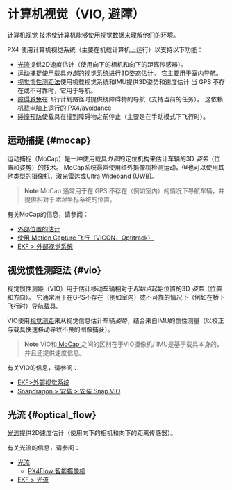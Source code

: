 # 计算机视觉（VIO, 避障）

[计算机视觉](https://en.wikipedia.org/wiki/Computer_vision) 技术使计算机能够使用视觉数据来理解他们的环境。

PX4 使用计算机视觉系统（主要在机载计算机上运行）以支持以下功能：

- [光流](#optical_flow)提供2D速度估计（使用向下的相机和向下的距离传感器）。
- [运动捕捉](#mocap)使用载具*外部*的视觉系统进行3D姿态估计。 它主要用于室内导航。
- [视觉惯性测距法](#vio)使用机载视觉系统和IMU提供3D姿势和速度估计 当 GPS 不存在或不可靠时，它用于导航。
- [障碍避免](https://docs.px4.io/en/computer_vision/obstacle_avoidance.html)在飞行计划路径时提供绕障碍物的导航（支持当前的任务）。 这依赖机载电脑上运行的 [PX4/avoidance](https://github.com/PX4/avoidance)
- [碰撞预防](https://docs.px4.io/en/computer_vision/collision_prevention.html)使载具在撞到障碍物之前停止（主要是在手动模式下飞行时）。

## 运动捕捉 {#mocap}

运动捕捉（MoCap）是一种使用载具*外部*的定位机构来估计车辆的3D *姿势*（位置和姿势）的技术。 MoCap系统最常使用红外摄像机检测运动，但也可以使用其他类型的摄像机，激光雷达或Ultra Wideband (UWB)。

> **Note** MoCap 通常用于在 GPS 不存在（例如室内）的情况下导航车辆，并提供相对于*本地*坐标系统的位置。

有关MoCap的信息，请参阅：

- [外部位置的估计](../ros/external_position_estimation.md)
- [使用 Motion Capture 飞行（VICON，Optitrack）](../tutorials/motion-capture-vicon-optitrack.md)
- [EKF > 外部视觉系统](../tutorials/tuning_the_ecl_ekf.md#external-vision-system)

## 视觉惯性测距法 {#vio}

视觉惯性测距（VIO）用于估计移动车辆相对于*起始点*起始位置的3D *姿势*（位置和方向）。 它通常用于在GPS不存在（例如室内）或不可靠的情况下（例如在桥下飞行时）导航载具。

VIO使用[视觉测距](https://en.wikipedia.org/wiki/Visual_odometry)来从视觉信息估计车辆*姿势*，结合来自IMU的惯性测量（以校正与载具快速移动导致不良的图像捕获）。

> **Note** VIO和[ MoCap ](#mocap)之间的区别在于VIO摄像机/ IMU是基于载具本身的，并且还提供速度信息。

有关VIO的信息，请参阅：

- [EKF>外部视觉系统](../tutorials/tuning_the_ecl_ekf.md#external-vision-system)
- [Snapdragon > 安装 > 安装 Snap VIO](https://docs.px4.io/en/flight_controller/snapdragon_flight_software_installation.html#install-snap-vio)

## 光流 {#optical_flow}

[光流](https://docs.px4.io/en/sensor/optical_flow.html)提供2D速度估计（使用向下的相机和向下的距离传感器）。

有关光流的信息，请参阅：

- [光流](https://docs.px4.io/en/sensor/optical_flow.html) 
  - [PX4Flow 智能摄像机](https://docs.px4.io/en/sensor/px4flow.html)
- [EKF > 光流](../tutorials/tuning_the_ecl_ekf.md#optical-flow)